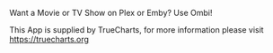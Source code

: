 

Want a Movie or TV Show on Plex or Emby? Use Ombi!

This App is supplied by TrueCharts, for more information please visit https://truecharts.org

